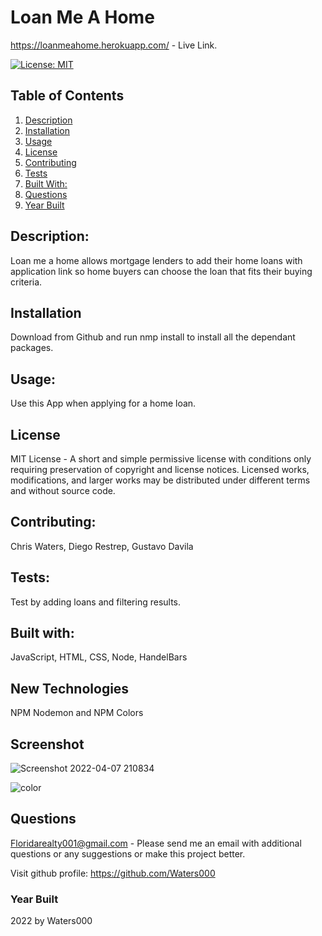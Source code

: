 
 # Loan Me A Home  
 https://loanmeahome.herokuapp.com/ - Live Link.
  
        
[![License: MIT](https://img.shields.io/badge/License-MIT-yellow.svg)](https://opensource.org/licenses/MIT)            
## Table of Contents
1. [Description](#Description)
2. [Installation](#Installation)
3. [Usage](#Usage)
4. [License](#License)
5. [Contributing](#Contributing)
6. [Tests](#Tests)
7. [Built With:](#Built-with)
8. [Questions](#Questions)
9. [Year Built](#Year-built)

## Description: 
Loan me a home allows mortgage lenders to add their home loans with application link so home buyers can choose the loan that fits their buying criteria. 
## Installation
Download from Github and run nmp install to install all the dependant packages.
## Usage:
 Use this App when applying for a home loan.  
 ## License
MIT License - A short and simple permissive license with conditions only requiring preservation of copyright and license notices. Licensed works, modifications, and larger works may be distributed under different terms and without source code.
## Contributing: 
Chris Waters, Diego Restrep, Gustavo Davila   
## Tests:
Test by adding loans and filtering results.
## Built with:
JavaScript, HTML, CSS, Node, HandelBars

## New Technologies
NPM Nodemon and NPM Colors

## Screenshot
![Screenshot 2022-04-07 210834](https://user-images.githubusercontent.com/94644749/162343547-e276bd4b-8ab2-42d1-9f1e-ee2a584e50a0.png)

![color](https://user-images.githubusercontent.com/94644749/162343582-ce055ed6-8b02-4a7f-97e5-8bbba958c9ff.png)

    
 ## Questions
  Floridarealty001@gmail.com - Please send me an email with additional questions or any suggestions or make this project better.
 
  Visit github profile:
  https://github.com/Waters000

  

### Year Built
2022 by Waters000  